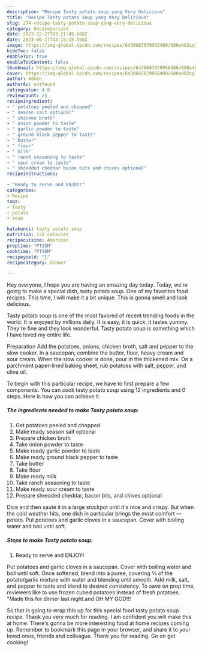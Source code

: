 ```yaml
---
description: "Recipe Tasty potato soup yang Very Delicious"
title: "Recipe Tasty potato soup yang Very Delicious"
slug: 274-recipe-tasty-potato-soup-yang-very-delicious
category: Uncategorized
date: 2022-12-27T03:21:45.608Z
date: 2023-06-17T13:15:15.598Z
image: https://img-global.cpcdn.com/recipes/6430687079956480/680x482cq70/tasty-potato-soup-recipe-main-photo.jpg
hideToc: false
enableToc: true
enableTocContent: false
thumbnail: https://img-global.cpcdn.com/recipes/6430687079956480/680x482cq70/tasty-potato-soup-recipe-main-photo.jpg
cover: https://img-global.cpcdn.com/recipes/6430687079956480/680x482cq70/tasty-potato-soup-recipe-main-photo.jpg
author: Admin
authorAv: notfound
ratingvalue: 4.8
reviewcount: 25
recipeingredient:
- " potatoes peeled and chopped"
- " season salt optional"
- " chicken broth"
- " onion powder to taste"
- " garlic powder to taste"
- " ground black pepper to taste"
- " butter"
- " flour"
- " milk"
- " ranch seasoning to taste"
- " sour cream to taste"
- " shredded cheddar bacon bits and chives optional"
recipeinstructions:

- "Ready to serve and ENJOY!"
categories:
- Recipe
tags:
- tasty
- potato
- soup

katakunci: tasty potato soup 
nutrition: 132 calories
recipecuisine: American
preptime: "PT35M"
cooktime: "PT30M"
recipeyield: "1"
recipecategory: Dinner

---
```



Hey everyone, I hope you are having an amazing day today. Today, we're going to make a special dish, tasty potato soup. One of my favorites food recipes. This time, I will make it a bit unique. This is gonna smell and look delicious.

Tasty potato soup is one of the most favored of recent trending foods in the world. It is enjoyed by millions daily. It is easy, it is quick, it tastes yummy. They're fine and they look wonderful. Tasty potato soup is something which I have loved my entire life.

Preparation Add the potatoes, onions, chicken broth, salt and pepper to the slow cooker. In a saucepan, combine the butter, flour, heavy cream and sour cream. When the slow cooker is done, pour in the thickened mix. On a parchment paper-lined baking sheet, rub potatoes with salt, pepper, and olive oil.


To begin with this particular recipe, we have to first prepare a few components. You can cook tasty potato soup using 12 ingredients and 0 steps. Here is how you can achieve it.

<!--inarticleads1-->

##### The ingredients needed to make Tasty potato soup:

1. Get  potatoes peeled and chopped
1. Make ready  season salt optional
1. Prepare  chicken broth
1. Take  onion powder to taste
1. Make ready  garlic powder to taste
1. Make ready  ground black pepper to taste
1. Take  butter
1. Take  flour
1. Make ready  milk
1. Take  ranch seasoning to taste
1. Make ready  sour cream to taste
1. Prepare  shredded cheddar, bacon bits, and chives optional


Dice and then sauté it in a large stockpot until it&#39;s nice and crispy. But when the cold weather hits, one dish in particular brings the most comfort — potato. Put potatoes and garlic cloves in a saucepan. Cover with boiling water and boil until soft. 

<!--inarticleads2-->

##### Steps to make Tasty potato soup:


1. Ready to serve and ENJOY!

Put potatoes and garlic cloves in a saucepan. Cover with boiling water and boil until soft. Once softened, blend into a puree, covering ⅔ of the potato/garlic mixture with water and blending until smooth. Add milk, salt, and pepper to taste and blend to desired consistency. To save on prep time, reviewers like to use frozen cubed potatoes instead of fresh potatoes. &#34;Made this for dinner last night.and OH MY GOD!!! 

So that is going to wrap this up for this special food tasty potato soup recipe. Thank you very much for reading. I am confident you will make this at home. There's gonna be more interesting food at home recipes coming up. Remember to bookmark this page in your browser, and share it to your loved ones, friends and colleague. Thank you for reading. Go on get cooking!
